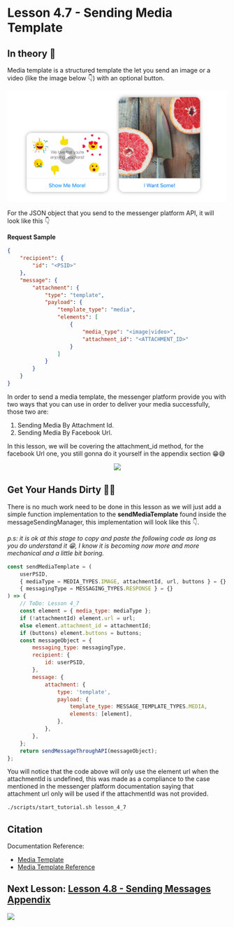 # Lesson 4.7 - Sending Media Template

## In theory 📖

Media template is a structured template the let you send an image or a video (like the image below 👇) with an optional button.

<p align="center">
  <img style="width: 600px;" src="images/lesson_4_7_im1.png" />
</p>

For the JSON object that you send to the messenger platform API, it will look like this 👇

**Request Sample**

```json
{
    "recipient": {
        "id": "<PSID>"
    },
    "message": {
        "attachment": {
            "type": "template",
            "payload": {
                "template_type": "media",
                "elements": [
                    {
                        "media_type": "<image|video>",
                        "attachment_id": "<ATTACHMENT_ID>"
                    }
                ]
            }
        }
    }
}
```

In order to send a media template, the messenger platform provide you with two ways that you can use in order to deliver your media successfully, those two are:

1. Sending Media By Attachment Id.
2. Sending Media By Facebook Url.

In this lesson, we will be covering the attachment_id method, for the facebook Url one, you still gonna do it yourself in the appendix section 😁😅

<p align="center">
  <img style="width: 600px;" src="https://media.giphy.com/media/l4pLXMFYQmTM2se7m/giphy.gif" />
</p>

## Get Your Hands Dirty 👩‍💻

There is no much work need to be done in this lesson as we will just add a simple function implementation to the **sendMediaTemplate** found inside the messageSendingManager, this implementation will look like this 👇.

_p.s: it is ok at this stage to copy and paste the following code as long as you do understand it 😁, I know it is becoming now more and more mechanical and a little bit boring._

```javascript
const sendMediaTemplate = (
    userPSID,
    { mediaType = MEDIA_TYPES.IMAGE, attachmentId, url, buttons } = {},
    { messagingType = MESSAGING_TYPES.RESPONSE } = {}
) => {
    // ToDo: Lesson 4_7
    const element = { media_type: mediaType };
    if (!attachmentId) element.url = url;
    else element.attachment_id = attachmentId;
    if (buttons) element.buttons = buttons;
    const messageObject = {
        messaging_type: messagingType,
        recipient: {
            id: userPSID,
        },
        message: {
            attachment: {
                type: 'template',
                payload: {
                    template_type: MESSAGE_TEMPLATE_TYPES.MEDIA,
                    elements: [element],
                },
            },
        },
    };
    return sendMessageThroughAPI(messageObject);
};
```

You will notice that the code above will only use the element url when the attachmentId is undefined, this was made as a compliance to the case mentioned in the messenger platform documentation saying that attachment url only will be used if the attachmentId was not provided.

```sh
./scripts/start_tutorial.sh lesson_4_7
```

## Citation

Documentation Reference:

-   [Media Template](https://developers.facebook.com/docs/messenger-platform/send-messages/template/media)
-   [Media Template Reference](https://developers.facebook.com/docs/messenger-platform/reference/templates/media)

## Next Lesson: [Lesson 4.8 - Sending Messages Appendix](Lesson_4_8.md)

[<img src="https://img.shields.io/badge/@_mluay%20-%231DA1F2.svg?&style=for-the-badge&logo=Twitter&logoColor=white"/>](https://twitter.com/_mluay)
